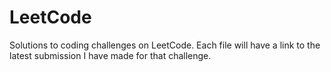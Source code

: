 # LeetCode
Solutions to coding challenges on LeetCode.
Each file will have a link to the latest submission I have made for that challenge.
